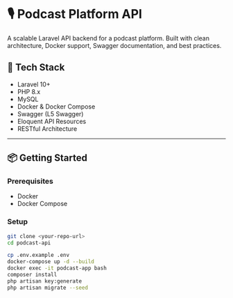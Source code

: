 # 🎙️ Podcast Platform API

A scalable Laravel API backend for a podcast platform. Built with clean architecture, Docker support, Swagger documentation, and best practices.

## 🚀 Tech Stack

-   Laravel 10+
-   PHP 8.x
-   MySQL
-   Docker & Docker Compose
-   Swagger (L5 Swagger)
-   Eloquent API Resources
-   RESTful Architecture

---

## 📦 Getting Started

### Prerequisites

-   Docker
-   Docker Compose

### Setup

```bash
git clone <your-repo-url>
cd podcast-api

cp .env.example .env
docker-compose up -d --build
docker exec -it podcast-app bash
composer install
php artisan key:generate
php artisan migrate --seed
```
